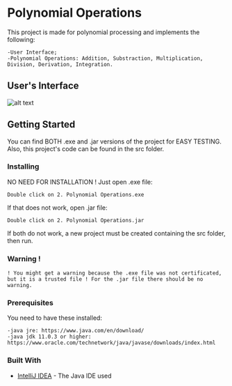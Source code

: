 # Polynomial Operations
This project is made for polynomial processing and implements the following:
```
-User Interface;
-Polynomial Operations: Addition, Substraction, Multiplication, Division, Derivation, Integration.
```

## User's Interface
![alt text](https://github.com/DanutGavrus/Java-Applications/blob/master/0.%20User%20Interfaces/2.%20Polynomial%20Operations.png)

## Getting Started
You can find BOTH .exe and .jar versions of the project for EASY TESTING. Also, this project's code can be found in the src folder.

### Installing
NO NEED FOR INSTALLATION !
Just open .exe file:
```
Double click on 2. Polynomial Operations.exe
```
If that does not work, open .jar file:
```
Double click on 2. Polynomial Operations.jar
```
If both do not work, a new project must be created containing the src folder, then run.

### Warning !
```
! You might get a warning because the .exe file was not certificated, but it is a trusted file ! For the .jar file there should be no warning.
```

### Prerequisites
You need to have these installed:
```
-java jre: https://www.java.com/en/download/
-java jdk 11.0.3 or higher: https://www.oracle.com/technetwork/java/javase/downloads/index.html
```

### Built With
* [IntelliJ IDEA](https://www.jetbrains.com/idea/) - The Java IDE used
